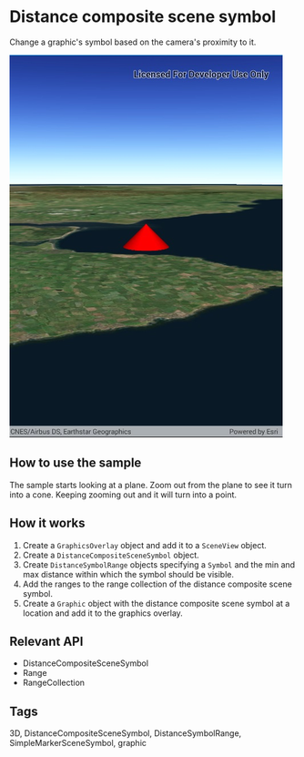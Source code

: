 # Distance composite scene symbol

Change a graphic's symbol based on the camera's proximity to it.

![screenshot](UseDistanceCompositeSym.jpg)

## How to use the sample

The sample starts looking at a plane. Zoom out from the plane to see it turn into a cone. Keeping zooming out and it will turn into a point.

## How it works

1. Create a `GraphicsOverlay` object and add it to a `SceneView` object.
2. Create a `DistanceCompositeSceneSymbol` object.
3. Create `DistanceSymbolRange` objects specifying a `Symbol` and the min and max distance within which the symbol should be visible.
4. Add the ranges to the range collection of the distance composite scene symbol.
5. Create a `Graphic` object with the distance composite scene symbol at a location and add it to the graphics overlay.

## Relevant API

* DistanceCompositeSceneSymbol
* Range
* RangeCollection

## Tags

3D, DistanceCompositeSceneSymbol, DistanceSymbolRange, SimpleMarkerSceneSymbol, graphic
